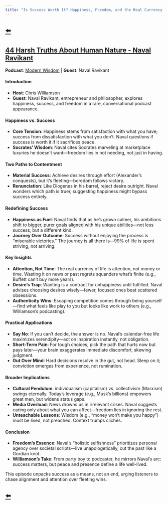 ```yaml
---
title: "Is Success Worth It? Happiness, Freedom, and the Real Currency of Life"
---
```


## [⬅️](/)

## [44 Harsh Truths About Human Nature - Naval Ravikant](https://www.youtube.com/watch?v=KyfUysrNaco)

**Podcast**: [Modern Wisdom](https://www.youtube.com/playlist?list=PLkL7BvJXiqSQu3i72hSrG4vUkDuaneHuB) | **Guest**: Naval Ravikant

#### **Introduction**
- **Host**: Chris Williamson
- **Guest**: Naval Ravikant, entrepreneur and philosopher, explores happiness, success, and freedom in a rare, conversational podcast appearance.

#### **Happiness vs. Success**
- **Core Tension**: Happiness stems from satisfaction with what you have; success from dissatisfaction with what you don’t. Naval questions if success is worth it if it sacrifices peace.
- **Socrates’ Wisdom**: Naval cites Socrates marveling at marketplace luxuries he doesn’t want—freedom lies in not needing, not just in having.

#### **Two Paths to Contentment**
- **Material Success**: Achieve desires through effort (Alexander’s conquests), but it’s fleeting—boredom follows victory.
- **Renunciation**: Like Diogenes in his barrel, reject desire outright. Naval wonders which path is truer, suggesting happiness might bypass success entirely.

#### **Redefining Success**
- **Happiness as Fuel**: Naval finds that as he’s grown calmer, his ambitions shift to bigger, purer goals aligned with his unique abilities—not less success, but a different kind.
- **Journey Over Outcome**: Success without enjoying the process is “miserable victories.” The journey is all there is—99% of life is spent striving, not arriving.

#### **Key Insights**
- **Attention, Not Time**: The real currency of life is attention, not money or time. Wasting it on news or past regrets squanders what’s finite (e.g., Buffett can’t buy more years).
- **Desire’s Trap**: Wanting is a contract for unhappiness until fulfilled. Naval advises choosing desires wisely—fewer, focused ones beat scattered obsessions.
- **Authenticity Wins**: Escaping competition comes through being yourself—find what feels like play to you but looks like work to others (e.g., Williamson’s podcasting).

#### **Practical Applications**
- **Say No**: If you can’t decide, the answer is no. Naval’s calendar-free life maximizes serendipity—act on inspiration instantly, not obligation.
- **Short-Term Pain**: For tough choices, pick the path that hurts now but pays later—your brain exaggerates immediate discomfort, skewing judgment.
- **Gut Over Mind**: Hard decisions resolve in the gut, not head. Sleep on it; conviction emerges from experience, not rumination.

#### **Broader Implications**
- **Cultural Pendulum**: individualism (capitalism) vs. collectivism (Marxism) swings eternally. Today’s leverage (e.g., Musk’s billions) empowers great men, but widens status gaps.
- **Media Overload**: News drowns us in irrelevant crises. Naval suggests caring only about what you can affect—freedom lies in ignoring the rest.
- **Unteachable Lessons**: Wisdom (e.g., “money won’t make you happy”) must be lived, not preached. Context trumps clichés.

#### **Conclusion**
- **Freedom’s Essence**: Naval’s “holistic selfishness” prioritizes personal agency over societal scripts—live unapologetically, cut the past like a Gordian knot.
- **Williamson’s Take**: From party boy to podcaster, he mirrors Naval’s arc: success matters, but peace and presence define a life well-lived.

This episode unpacks success as a means, not an end, urging listeners to chase alignment and attention over fleeting wins.

## [⬅️](/)